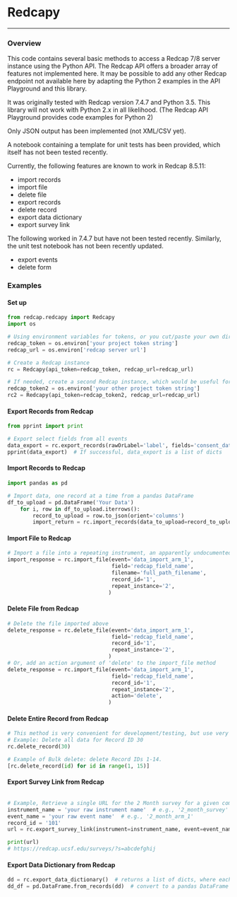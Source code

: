 # Redcapy

----
### Overview

This code contains several basic methods to access a Redcap 7/8 server instance using the Python API.  The Redcap API offers a broader array of features not implemented here.  It may be possible to add any other Redcap endpoint not available here by adapting the Python 2 examples in the API Playground and this library.

It was originally tested with Redcap version 7.4.7 and Python 3.5. This library will not work with Python 2.x in all likelihood.  (The Redcap API Playground provides code examples for Python 2)

Only JSON output has been implemented (not XML/CSV yet).

A notebook containing a template for unit tests has been provided, which itself has not been tested recently.

Currently, the following features are known to work in Redcap 8.5.11:
- import records
- import file
- delete file
- export records
- delete record
- export data dictionary
- export survey link

The following worked in 7.4.7 but have not been tested recently.  Similarly, the unit test notebook has not been recently updated.

- export events
- delete form


### Examples
#### Set up
```python
from redcap.redcapy import Redcapy
import os

# Using environment variables for tokens, or you cut/paste your own directly into code (not recommended)
redcap_token = os.environ['your project token string']
redcap_url = os.environ['redcap server url']

# Create a Redcap instance
rc = Redcapy(api_token=redcap_token, redcap_url=redcap_url)

# If needed, create a second Redcap instance, which would be useful for merging data from different projects
redcap_token2 = os.environ['your other project token string']
rc2 = Redcapy(api_token=redcap_token2, redcap_url=redcap_url)
```

#### Export Records from Redcap
```python
from pprint import print

# Export select fields from all events
data_export = rc.export_records(rawOrLabel='label', fields='consent_date, record_id')
pprint(data_export)  # If successful, data_export is a list of dicts
```
#### Import Records to Redcap
```python
import pandas as pd

# Import data, one record at a time from a pandas DataFrame
df_to_upload = pd.DataFrame('Your Data')
    for i, row in df_to_upload.iterrows():
        record_to_upload = row.to_json(orient='columns')
        import_return = rc.import_records(data_to_upload=record_to_upload)
```
#### Import File to Redcap
```python
# Import a file into a repeating instrument, an apparently undocumented feature
import_response = rc.import_file(event='data_import_arm_1',
                                 field='redcap_field_name',
                                 filename='full_path_filename',
                                 record_id='1',
                                 repeat_instance='2',
                                )
```
#### Delete File from Redcap
```python
# Delete the file imported above
delete_response = rc.delete_file(event='data_import_arm_1',
                                 field='redcap_field_name',
                                 record_id='1',
                                 repeat_instance='2',
                                )
# Or, add an action argument of 'delete' to the import_file method
delete_response = rc.import_file(event='data_import_arm_1',
                                 field='redcap_field_name',
                                 record_id='1',
                                 repeat_instance='2',
                                 action='delete',
                                )
```
#### Delete Entire Record from Redcap
```python
# This method is very convenient for development/testing, but use very carefully, if at all, for production.
# Example: Delete all data for Record ID 30
rc.delete_record(30)

# Example of Bulk delete: delete Record IDs 1-14.
[rc.delete_record(id) for id in range(1, 15)]
```
#### Export Survey Link from Redcap
```python

# Example, Retrieve a single URL for the 2 Month survey for a given combination of instrument/event/record_id
instrument_name = 'your raw instrument name'  # e.g., '2_month_survey'
event_name = 'your raw event name'  # e.g., '2_month_arm_1'
record_id = '101'
url = rc.export_survey_link(instrument=instrument_name, event=event_name, record=record_id)

print(url)
# https://redcap.ucsf.edu/surveys/?s=abcdefghij

```

#### Export Data Dictionary from Redcap
```python
dd = rc.export_data_dictionary()  # returns a list of dicts, where each dict contains metadata for every field in the project
dd_df = pd.DataFrame.from_records(dd)  # convert to a pandas DataFrame

```




